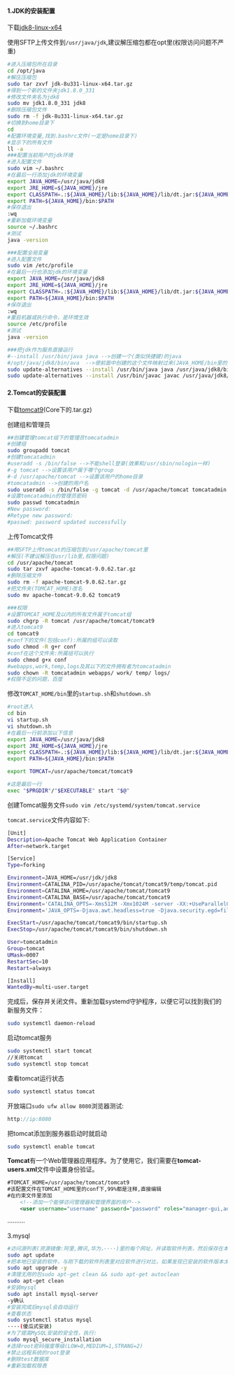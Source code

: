 #### 1.JDK的安装配置

下载[jdk8-linux-x64](https://download.oracle.com/otn/java/jdk/8u331-b09/165374ff4ea84ef0bbd821706e29b123/jdk-8u331-linux-x64.tar.gz?AuthParam=1650616285_8356da3e1a80e222e450ba843107c4c8)

使用SFTP上传文件到`/usr/java/jdk`,建议解压缩包都在opt里(权限访问问题不严重)

```bash
#进入压缩包所在目录
cd /opt/java
#解压压缩包
sudo tar zxvf jdk-8u331-linux-x64.tar.gz
#得到一个新的文件夹jdk1.8.0_331
#修改文件夹名为jdk8
sudo mv jdk1.8.0_331 jdk8
#删除压缩包文件
sudo rm -f jdk-8u331-linux-x64.tar.gz
#切换到home目录下
cd
#配置环境变量,找到.bashrc文件(一定是home目录下)
#显示下的所有文件
ll -a
###配置当前用户的jdk环境
#进入配置文件
sudo vim ~/.bashrc
#在最后一行添加jdk的环境变量
export JAVA_HOME=/usr/java/jdk8
export JRE_HOME=${JAVA_HOME}/jre
export CLASSPATH=.:${JAVA_HOME}/lib:${JAVA_HOME}/lib/dt.jar:${JAVA_HOME}/lib/tools.jar:${JRE_HOME}/lib
export PATH=${JAVA_HOME}/bin:$PATH
#保存退出
:wq
#重新加载环境变量
source ~/.bashrc
#测试
java -version

###配置全局变量
#进入配置文件
sudo vim /etc/profile
#在最后一行也添加jdk的环境变量
export JAVA_HOME=/usr/java/jdk8
export JRE_HOME=${JAVA_HOME}/jre
export CLASSPATH=.:${JAVA_HOME}/lib:${JAVA_HOME}/lib/dt.jar:${JAVA_HOME}/lib/tools.jar:${JRE_HOME}/lib
export PATH=${JAVA_HOME}/bin:$PATH
#保存退出
:wq
#重启机器或执行命令，是环境生效
source /etc/profile
#测试
java -version

###把jdk作为服务直接运行
#--install /usr/bin/java java -->创建一个(类似快捷键)的java
#/opt/java/jdk8/bin/ava  -->使前面中创建的这个文件映射过来(JAVA_HOME/bin里的java运行程序)
sudo update-alternatives --install /usr/bin/java java /usr/java/jdk8/bin/java 300
sudo update-alternatives --install /usr/bin/javac javac /usr/java/jdk8/bin/javac 300
```

#### 2.Tomcat的安装配置

下载[tomcat9](https://dlcdn.apache.org/tomcat/tomcat-9/v9.0.62/bin/apache-tomcat-9.0.62.tar.gz)(Core下的.tar.gz)

创建组和管理员

```bash
##创建管理tomcat组下的管理员tomcatadmin
#创建组
sudo groupadd tomcat
#创建tomcatadmin
#useradd -s /bin/false -->不能shell登录(效果和/usr/sbin/nologin一样)
#-g tomcat -->设置该用户属于哪个group
#-d /usr/apache/tomcat -->设置该用户的home目录
#tomcatadmin -->创建的用户名
sudo useradd -s /bin/false -g tomcat -d /usr/apache/tomcat tomcatadmin
#设置tomcatadmin的管理员密码
sudo passwd tomcatadmin
#New password:
#Retype new password:
#passwd: password updated successfully
```

上传Tomcat文件

```bash
##用SFTP上传tomcat的压缩包到/usr/apache/tomcat里
#解压(不建议解压在usr/lib里,权限问题)
cd /usr/apache/tomcat
sudo tar zxvf apache-tomcat-9.0.62.tar.gz
#删除压缩文件
sudo rm -f apache-tomcat-9.0.62.tar.gz
#把文件夹(TOMCAT_HOME)改名
sudo mv apache-tomcat-9.0.62 tomcat9

###权限
#设置TOMCAT_HOME及以内的所有文件属于tomcat组
sudo chgrp -R tomcat /usr/apache/tomcat/tomcat9
#进入tomcat9
cd tomcat9
#conf下的文件(包括conf):所属的组可以读取
sudo chmod -R g+r conf
#conf在这个文件夹:所属组可以执行
sudo chmod g+x conf
#webapps,work,temp,logs及其以下的文件拥有者为tomcatadmin
sudo chown -R tomcatadmin webapps/ work/ temp/ logs/
#权限不足的问题，百度
```

修改`TOMCAT_HOME/bin`里的`startup.sh`和`shutdown.sh`

```bash
#root进入
cd bin
vi startup.sh
vi shutdown.sh
#在最后一行前添加以下信息
export JAVA_HOME=/usr/java/jdk8
export JRE_HOME=${JAVA_HOME}/jre
export CLASSPATH=.:${JAVA_HOME}/lib:${JAVA_HOME}/lib/dt.jar:${JAVA_HOME}/lib/tools.jar:${JRE_HOME}/lib
export PATH=${JAVA_HOME}/bin:$PATH

export TOMCAT=/usr/apache/tomcat/tomcat9

#这是最后一行
exec "$PRGDIR"/"$EXECUTABLE" start "$@"
```



创建Tomcat服务文件`sudo vim /etc/systemd/system/tomcat.service`

`tomcat.service`文件内容如下:

```bash
[Unit]
Description=Apache Tomcat Web Application Container
After=network.target

[Service]
Type=forking

Environment=JAVA_HOME=/usr/jdk/jdk8
Environment=CATALINA_PID=/usr/apache/tomcat/tomcat9/temp/tomcat.pid
Environment=CATALINA_HOME=/usr/apache/tomcat/tomcat9
Environment=CATALINA_BASE=/usr/apache/tomcat/tomcat9
Environment='CATALINA_OPTS=-Xms512M -Xmx1024M -server -XX:+UseParallelGC'
Environment='JAVA_OPTS=-Djava.awt.headless=true -Djava.security.egd=file:/dev/./urandom'

ExecStart=/usr/apache/tomcat/tomcat9/bin/startup.sh
ExecStop=/usr/apache/tomcat/tomcat9/bin/shutdown.sh

User=tomcatadmin
Group=tomcat
UMask=0007
RestartSec=10
Restart=always

[Install]
WantedBy=multi-user.target
```

完成后，保存并关闭文件。重新加载systemd守护程序，以便它可以找到我们的新服务文件：

```bash
sudo systemctl daemon-reload
```

启动tomcat服务

```bash
sudo systemctl start tomcat
//关闭tomcat
sudo systemctl stop tomcat
```

查看tomcat运行状态

```bash
sudo systemctl status tomcat
```

开放端口`sudo ufw allow 8080`浏览器测试:

```java
http://ip:8080
```

把tomcat添加到服务器启动时就启动

```bash
sudo systemctl enable tomcat
```

**Tomcat**有一个Web管理器应用程序。为了使用它，我们需要在**tomcat-users.xml**文件中设置身份验证。

```xml
#TOMCAT_HOME=/usr/apache/tomcat/tomcat9
#该配置文件在TOMCAT_HOME里的conf下,99%都是注释,直接编辑
#在约束文件里添加
    <!--添加一个能够访问管理器和管理界面的用户-->
	<user username="username" password="password" roles="manager-gui,admin-gui"/>

```

··········



3.mysql

```bash
#访问源列表(资源镜像:阿里,腾讯,华为，····)里的每个网址，并读取软件列表，然后保存在本地电脑。
sudo apt update
#把本地已安装的软件，与刚下载的软件列表里对应软件进行对比，如果发现已安装的软件版本太低，就会提示你更新,一般都会加-y表示直接更新
sudo apt upgrade -y
#清理无用的包sudo apt-get clean && sudo apt-get autoclean
sudo apt-get clean
#安装mysql
sudo apt install mysql-server
-y确认
#安装完成后mysql会自动运行
#查看状态
sudo systemctl status mysql
····(傻瓜式安装)
#为了提高MySQL安装的安全性，执行:
sudo mysql_secure_installation
#选择root密码强度等级(LOW=0,MEDIUM=1,STRANG=2)
#禁止远程系统的root登录
#删除test数据库
#重新加载权限表
```















